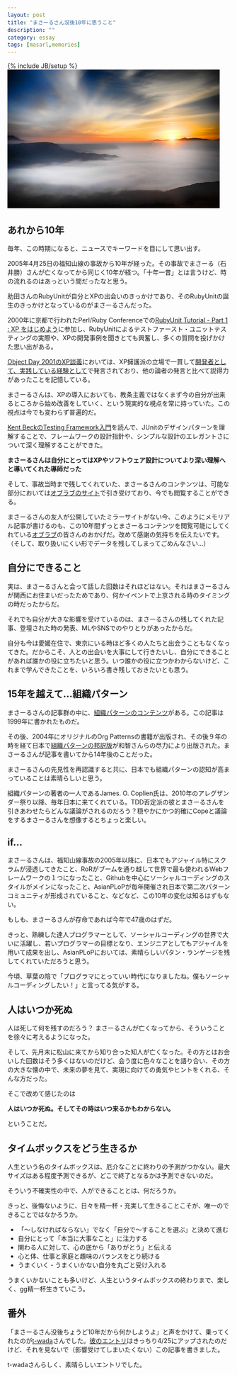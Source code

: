 ```yaml
---
layout: post
title: "まさーるさん没後10年に思うこと"
description: ""
category: essay
tags: [masarl,memories]
---
```

{% include JB/setup %}
<img src="/assets/images/masarl-eyecatch.jpg"/>

## あれから10年

毎年、この時期になると、ニュースでキーワードを目にして思い出す。

2005年4月25日の福知山線の事故から10年が経った。その事故でまさーる（石井勝）さんが亡くなってから同じく10年が経つ。「十年一昔」とは言うけど、時の流れるのはあっという間だったなと思う。

助田さんのRubyUnitが自分とXPの出会いのきっかけであり、そのRubyUnitの誕生のきっかけとなっているのがまさーるさんだった。

2000年に京都で行われたPerl/Ruby Conferenceでの[RubyUnit Tutorial - Part 1 : XP をはじめよう](http://objectclub.jp/community/memorial/homepage3.nifty.com/masarl/article/xp-tutorial.html)に参加し、RubyUnitによるテストファースト・ユニットテスティングの実際や、XPの開発事例を聞きとても興奮し、多くの質問を投げかけた思い出がある。

[Object Day 2001のXP談義](https://www.ogis-ri.co.jp/otc/hiroba/specials/oday2001/report/A3.html)においては、XP擁護派の立場で一貫して[開発者として、実践している経験として](http://objectclub.jp/community/memorial/homepage3.nifty.com/masarl/article/object-day-2001-xp-talk.html)で発言されており、他の論者の発言と比べて説得力があったことを記憶している。

まさーるさんは、XPの導入においても、教条主義ではなくまず今の自分が出来るところから始め改善をしていく、という現実的な視点を常に持っていた。この視点は今でも変わらず普遍的だ。

[Kent BeckのTesting Framework入門](http://objectclub.jp/community/memorial/homepage3.nifty.com/masarl/article/testing-framework.htm)を読んで、JUnitのデザインパターンを理解することで、フレームワークの設計指針や、シンプルな設計のエレガントさについて深く理解することができた。

**まさーるさんは自分にとってはXPやソフトウェア設計についてより深い理解へと導いてくれた導師だった**

そして、事故当時まで残してくれていた、まさーるさんのコンテンツは、可能な部分においては[オブラブのサイト](http://objectclub.jp/community/memorial/homepage3.nifty.com/masarl/)で引き受けており、今でも閲覧することができる。

まさーるさんの友人が公開していたミラーサイトがない今、このようにメモリアル記事が書けるのも、この10年間ずっとまさーるコンテンツを閲覧可能にしてくれている[オブラブ](http://www.objectclub.jp)の皆さんのおかげだ。改めて感謝の気持ちを伝えたいです。（そして、取り扱いにくい形でデータを残してしまってごめんなさい…）

## 自分にできること

実は、まさーるさんと会って話した回数はそれほどはない。それはまさーるさんが関西にお住まいだったためであり、何かイベントで上京される時のタイミングの時だったからだ。

それでも自分が大きな影響を受けているのは、まさーるさんの残してくれた記事、登壇された時の発表、MLやSNSでのやりとりがあったからだ。

自分も今は愛媛在住で、東京にいる時ほど多くの人たちと出会うこともなくなってきた。だからこそ、人との出会いを大事にして行きたいし、自分にできることがあれば誰かの役に立ちたいと思う。いつ誰かの役に立つかわからないけど、これまで学んできたことを、いろいろ書き残しておきたいとも思う。

## 15年を越えて…組織パターン

まさーるさんの記事群の中に、[組織パターンのコンテンツ](http://objectclub.jp/community/memorial/homepage3.nifty.com/masarl/article/org-process-pattern.html)がある。この記事は1999年に書かれたものだ。

その後、2004年にオリジナルのOrg Patternsの書籍が出版され、その後９年の時を経て日本で[組織パターンの邦訳版](http://www.amazon.co.jp/%E7%B5%84%E7%B9%94%E3%83%91%E3%82%BF%E3%83%BC%E3%83%B3-Object-Oriented-SELECTION-Coplien/dp/4798128449)が和智さんらの尽力により出版された。まさーるさんが記事を書いてから14年後のことだった。

まさーるさんの先見性を再認識すると共に、日本でも組織パターンの認知が高まっていることは素晴らしいと思う。

組織パターンの著者の一人であるJames. O. Coplien氏は、2010年のアレグザンダー祭り以降、毎年日本に来てくれている。TDD否定派の彼とまさーるさんを引きあわせたらどんな議論がされるのだろう？穏やかにかつ的確にCopeと議論をするまさーるさんを想像するとちょっと楽しい。

## if…

まさーるさんは、福知山線事故の2005年以降に、日本でもアジャイル特にスクラムが浸透してきたこと、RoRがブームを通り越して世界で最も使われるWebフレームワークの１つになったこと、Githubを中心にソーシャルコーディングのスタイルがメインになったこと、AsianPLoPが毎年開催され日本で第二次パターンコミュニティが形成されていること、などなど、この10年の変化は知るはずもない。

もしも、まさーるさんが存命であれば今年で47歳のはずだ。

きっと、熟練した達人プログラマーとして、ソーシャルコーディングの世界で大いに活躍し、若いプログラマーの目標となり、エンジニアとしてもアジャイルを用いて成果を出し、AsianPLoPにおいては、素晴らしいパタン・ランゲージを残してくれていただろうと思う。

今頃、草葉の陰で「プログラマにとっていい時代になりましたね。僕もソーシャルコーディングしたい！」と言ってる気がする。

## 人はいつか死ぬ

人は死して何を残すのだろう？ まさーるさんが亡くなってから、そういうことを徐々に考えるようになった。

そして、先月末に松山に来てから知り合った知人が亡くなった。その方とはお会いした回数はそう多くはないのだけど、会う度に色々なことを語り合い、その方の大きな懐の中で、未来の夢を見て、実現に向けての勇気やヒントをくれる、そんな方だった。

そこで改めて感じたのは

**人はいつか死ぬ。そしてその時はいつ来るかもわからない。**

ということだ。

## タイムボックスをどう生きるか

人生という名のタイムボックスは、厄介なことに終わりの予測がつかない。最大サイズはある程度予測できるが、どこで終了となるかは予測できないのだ。

そういう不確実性の中で、人ができることとは、何だろうか。

きっと、後悔ないように、日々を精一杯・充実して生きることこそが、唯一のできることではなかろうか。

* 「〜しなければならない」でなく「自分で〜することを選ぶ」と決めて進む
* 自分にとって「本当に大事なこと」に注力する
* 関わる人に対して、心の底から「ありがとう」と伝える
* 心と体、仕事と家庭と趣味のバランスをとり続ける
* うまくいく・うまくいかない自分を丸ごと受け入れる

うまくいかないことも多いけど、人生というタイムボックスの終わりまで、楽しく、gg精一杯生きていこう。

## 番外

「まさーるさん没後ちょうど10年だから何かしようよ」と声をかけて、乗ってくれたのが[t-wada](http://t-wada.hatenablog.jp)さんでした。[彼のエントリ](http://t-wada.hatenablog.jp/entry/masarl-memories)はきっちり4/25にアップされたのだけど、それを見ないで（影響受けてしまいたくない）この記事を書きました。

t-wadaさんらしく、素晴らしいエントリでした。





